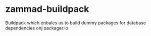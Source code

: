 # zammad-buildpack

Buildpack which enbales us to build dummy packages for database dependencies onj packager.io
